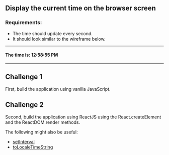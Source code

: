 ## Display the current time on the browser screen
### Requirements:
- The time should update every second.
- It should look similar to the wireframe below.

---

#### The time is: 12:58:55 PM

---
## Challenge 1
First, build the application using vanilla JavaScript.

## Challenge 2
Second, build the application using ReactJS using the React.createElement and the ReactDOM.render methods.

The following might also be useful:
- [setInterval](https://developer.mozilla.org/en-US/docs/Web/API/WindowOrWorkerGlobalScope/setInterval)
- [toLocaleTimeString](https://developer.mozilla.org/en-US/docs/Web/JavaScript/Reference/Global_Objects/Date/toLocaleTimeString)

